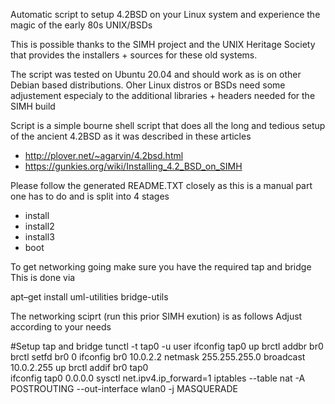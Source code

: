 Automatic script to setup 4.2BSD on your Linux system and experience
the magic of the early 80s UNIX/BSDs 

This is possible thanks to the SIMH project and the UNIX Heritage Society 
that provides the installers + sources for these old systems. 

The script was tested on Ubuntu 20.04 and should work as is on other 
Debian based distributions. Oher Linux distros or BSDs need some adjustement 
especialy to the additional libraries + headers needed for the SIMH build 

Script is a simple bourne shell script that does all the long and tedious 
setup of the ancient 4.2BSD as it was described in these articles 

 - http://plover.net/~agarvin/4.2bsd.html
 - https://gunkies.org/wiki/Installing_4.2_BSD_on_SIMH

Please follow the generated README.TXT closely as this is a manual part 
one has to do and is split into 4 stages 

 - install      
 - install2 
 - install3 
 - boot 

To get networking going make sure you have the required tap and bridge 
This is done via 

  apt–get install uml-utilities bridge-utils 

The networking sciprt (run this prior SIMH exution) is as follows 
Adjust according to your needs  

  #Setup tap and bridge 
  tunctl -t tap0 -u user
  ifconfig tap0 up
  brctl addbr br0
  brctl setfd br0 0
  ifconfig br0 10.0.2.2 netmask 255.255.255.0 broadcast 10.0.2.255 up
  brctl addif br0 tap0  
  ifconfig tap0 0.0.0.0
  sysctl net.ipv4.ip_forward=1
  iptables --table nat -A POSTROUTING --out-interface wlan0 -j MASQUERADE


